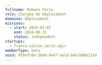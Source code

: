 ```yaml
---
fullname: Romane Paris
role: Chargée de déploiement
domaine: Déploiement
missions:
  - start: 2024-03-07
    end: 2024-08-31
    status: independent
startups:
  - france.nation.verte.agir
memberType: beta
uuid: 8f0e7c0a-18e6-4e87-aa1d-84e1b08a2214
---
```

